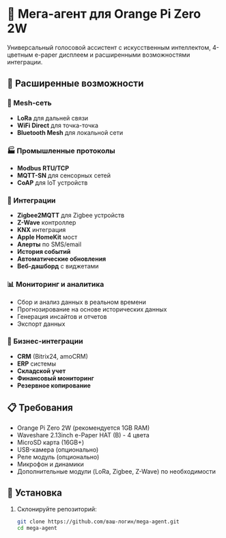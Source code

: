 # 🤖 Мега-агент для Orange Pi Zero 2W

Универсальный голосовой ассистент с искусственным интеллектом, 4-цветным e-paper дисплеем и расширенными возможностями интеграции.

## 🎯 Расширенные возможности

### 🔗 Mesh-сеть
- **LoRa** для дальней связи
- **WiFi Direct** для точка-точка
- **Bluetooth Mesh** для локальной сети

### 🏭 Промышленные протоколы
- **Modbus RTU/TCP**
- **MQTT-SN** для сенсорных сетей
- **CoAP** для IoT устройств

### 🔌 Интеграции
- **Zigbee2MQTT** для Zigbee устройств
- **Z-Wave** контроллер
- **KNX** интеграция
- **Apple HomeKit** мост
- **Алерты** по SMS/email
- **История событий**
- **Автоматические обновления**
- **Веб-дашборд** с виджетами

### 📊 Мониторинг и аналитика
- Сбор и анализ данных в реальном времени
- Прогнозирование на основе исторических данных
- Генерация инсайтов и отчетов
- Экспорт данных

### 💼 Бизнес-интеграции
- **CRM** (Bitrix24, amoCRM)
- **ERP** системы
- **Складской учет**
- **Финансовый мониторинг**
- **Резервное копирование**

## 📋 Требования

- Orange Pi Zero 2W (рекомендуется 1GB RAM)
- Waveshare 2.13inch e-Paper HAT (B) - 4 цвета
- MicroSD карта (16GB+)
- USB-камера (опционально)
- Реле модуль (опционально)
- Микрофон и динамики
- Дополнительные модули (LoRa, Zigbee, Z-Wave) по необходимости

## 🚀 Установка

1. Склонируйте репозиторий:
   ```bash
   git clone https://github.com/ваш-логин/mega-agent.git
   cd mega-agent
